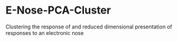 # E-Nose-PCA-Cluster
Clustering the response of and reduced dimensional presentation of responses to an electronic nose
